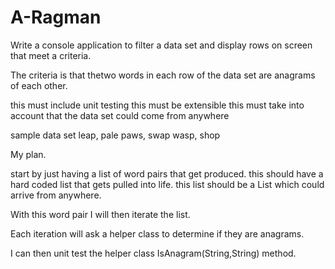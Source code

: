 # A-Ragman

Write a console application to filter a data set and display rows on screen that meet a criteria.

The criteria is that thetwo words in each row of the data set are anagrams of each other.

this must include unit testing
this must be extensible
this must take into account that the data set could come from anywhere


sample data set
leap, pale
paws, swap
wasp, shop


My plan.

start by just having a list of word pairs that get produced.
this should have a hard coded list that gets pulled into life.
this list should be a List<WordPair> which could arrive from anywhere.

With this word pair I will then iterate the list.

Each iteration will ask a helper class to determine if they are anagrams.

I can then unit test the helper class IsAnagram(String,String) method.